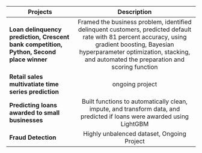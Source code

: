 | Projects       | Description  |
| ------------- |:-------------:|
| **Loan delinquency prediction, Crescent bank competition, Python, Second place winner**  | Framed the business problem, identified delinquent customers, predicted default rate with 81 percent accuracy, using gradient boosting, Bayesian hyperparameter optimization, stacking, and automated the preparation and scoring function |
| **Retail sales multivatiate time series prediction** | ongoing project |
| **Predicting loans awarded to small businesses** |Built functions to automatically clean, impute, and transform data, and predicted if loans were awarded using LightGBM |
| **Fraud Detection** | Highly unbalenced dataset, Ongoing Project|
